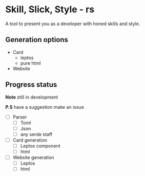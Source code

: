 # Skill, Slick, Style - rs
A tool to present you as a developer with honed skills and style.
## Generation options
- Card
  - leptos
  - pure html
- Website
## Progress status
**Note** still in development

**P.S** have a suggestion make an issue

- [ ] Parser
  - [ ] Toml
  - [ ] Json
  - [ ] any serde staff
- [ ] Card generation
  - [ ] Leptos component
  - [ ] html
- [ ] Website generation
  - [ ] Leptos
  - [ ] html
